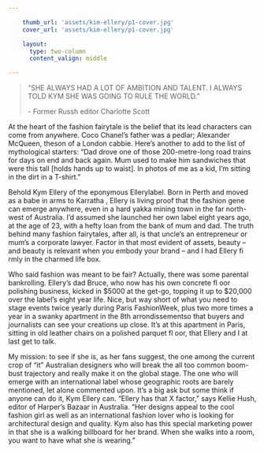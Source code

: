 ```yaml
---

    thumb_url: 'assets/kim-ellery/p1-cover.jpg'
    cover_url: 'assets/kim-ellery/p1-cover.jpg'

    layout:
      type: two-column
      content_valign: middle

---
```


<blockquote>
  “SHE ALWAYS HAD A LOT OF AMBITION AND TALENT. I ALWAYS TOLD KYM SHE WAS GOING TO RULE THE WORLD.”
  <p class="author">- Former Russh editor Charlotte Scott</p>
</blockquote>

At the heart of the fashion fairytale is the belief that its lead characters can come from anywhere. Coco Chanel’s father was a pedlar; Alexander McQueen, theson of a London cabbie. Here’s another to add to the list of mythological starters: “Dad drove one of those 200-metre-long road trains for days on end and back again. Mum used to make him sandwiches that were this tall [holds hands up to waist]. In photos of me as a kid, I’m sitting in the dirt in a T-shirt.”

Behold Kym Ellery of the eponymous Ellerylabel. Born in Perth and moved as a babe in arms to Karratha , Ellery is living proof that the fashion gene can emerge anywhere, even in a hard yakka mining town in the far north-west of Australia. I’d assumed she launched her own label eight years ago, at the age of 23, with a hefty loan from the bank of mum and dad. The truth behind many fashion fairytales, after all, is that uncle’s an entrepreneur or mum’s a corporate lawyer. Factor in that most evident of assets, beauty – and beauty is relevant when you embody your brand – and I had Ellery fi rmly in the charmed life box.

Who said fashion was meant to be fair? Actually, there was some parental bankrolling. Ellery’s dad Bruce, who now has his own concrete fl oor polishing business, kicked in $5000 at the get-go, topping it up to $20,000 over the label’s eight year life. Nice, but way short of what you need to stage events twice yearly during Paris FashionWeek, plus two more times a year in a swanky apartment in the 8th arrondissementso that buyers and journalists can see your creations up close. It’s at this apartment in Paris, sitting in old leather chairs on a polished parquet fl oor, that Ellery and I at last get to talk.

My mission: to see if she is, as her fans suggest, the one among the current crop of “it” Australian designers who will break the all too common boom-bust trajectory and really make it on the global stage. The one who will emerge with an international label whose geographic roots are barely mentioned, let alone commented upon. It’s a big ask but some think if anyone can do it, Kym Ellery can. “Ellery has that X factor,” says Kellie Hush, editor of Harper’s Bazaar in Australia. “Her designs appeal to the cool fashion girl as well as an international fashion lover who is looking for architectural design and quality. Kym also has this special marketing power in that she is a walking billboard for her brand. When she walks into a room, you want to have what she is wearing.”
